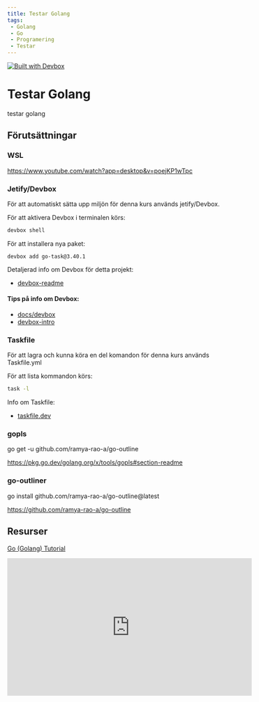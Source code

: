 ```yaml
---
title: Testar Golang
tags:
 - Golang
 - Go
 - Programering
 - Testar
---
```


[![Built with Devbox](https://www.jetify.com/img/devbox/shield_galaxy.svg)](https://www.jetify.com/devbox/docs/contributor-quickstart/)


# Testar Golang
testar golang

## Förutsättningar

### WSL

https://www.youtube.com/watch?app=desktop&v=poejKP1wTpc

### Jetify/Devbox

För att automatiskt sätta upp miljön för denna kurs används jetify/Devbox.

För att aktivera Devbox i terminalen körs:
```bash
devbox shell
```

För att installera nya paket:
```bach
devbox add go-task@3.40.1
```

Detaljerad info om Devbox för detta projekt:

- [devbox-readme](devbox-readme.md)

#### Tips på info om Devbox:
- [docs/devbox](https://www.jetify.com/docs/devbox/)
- [devbox-intro](https://alan.norbauer.com/articles/devbox-intro)

### Taskfile

För att lagra och kunna köra en del komandon för denna kurs används Taskfile.yml

För att lista kommandon körs:

```bash
task -l
```

Info om Taskfile:

- [taskfile.dev](https://taskfile.dev/usage/)

### gopls

go get -u github.com/ramya-rao-a/go-outline

https://pkg.go.dev/golang.org/x/tools/gopls#section-readme

### go-outliner

go install github.com/ramya-rao-a/go-outline@latest

https://github.com/ramya-rao-a/go-outline

## Resurser

[Go (Golang) Tutorial](https://www.youtube.com/embed/etSN4X_fCnM?si=i0AbB2zoNGiFmgDe)
<iframe width="560" height="315" src="https://www.youtube.com/embed/etSN4X_fCnM?si=i0AbB2zoNGiFmgDe" title="YouTube video player" frameborder="0" allow="accelerometer; autoplay; clipboard-write; encrypted-media; gyroscope; picture-in-picture; web-share" referrerpolicy="strict-origin-when-cross-origin" allowfullscreen></iframe>

